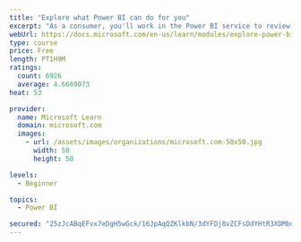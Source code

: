 ```yaml
---
title: "Explore what Power BI can do for you"
excerpt: "As a consumer, you'll work in the Power BI service to review and interact with content that has been shared with you. This module provides the foundational information that you need to work effectively in the Power BI service."
webUrl: https://docs.microsoft.com/en-us/learn/modules/explore-power-bi-service/
type: course
price: Free
length: PT1H9M
ratings:
  count: 6926
  average: 4.6669073
heat: 53

provider:
  name: Microsoft Learn
  domain: microsoft.com
  images:
    - url: /assets/images/organizations/microsoft.com-50x50.jpg
      width: 50
      height: 50

levels:
  - Beginner

topics:
  - Power BI

secured: "25zJcABqEFvx7eDgH5wGck/16JpAqQZKlkbN/3dYFDj8vZCFsDdYHtR3XDMbd7Y5FPy6G9Wmu48lXzcXkIeUH1aVv6qths+mcO8s6DgSv1KdkncxfZ5Hqdc6CkXrA2bhBJdDoxvHBMJHlzFs3kySujYlFKgmA6XF+XmlMiYm3FnhZIQyhrTt/Cngvsu9sztoPD/PhH1rMljQJXNycrILYF+0lzAaH760melEvtU9/xm+9sw2b2PwguFdjQBM4f2lZmlNWPCjwxmQEprEj7Ennorsp1Xso4spb1Pg/Q2Bb9lN1VJ7Y7T+nCjFXD4ai7vvN63SNQ50SJUrQdFGzyw+S4cC3OG5bOkD5pWsNzDw7SOnxcAaTIZwpOQwRZRWoaaoarndaftME1Ldvu/SHCfTxho6u3NxJPFEbN9FgldaKi0=;CegTMG+0vvKsAB4HyDZh/w=="
---
```


